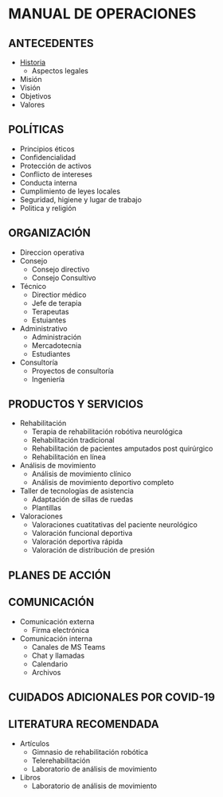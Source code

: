 # MANUAL DE OPERACIONES

## ANTECEDENTES
 - [Historia](https://github.com/cibac-mx/cibac-mx.github.io/blob/main/Historia.md)
   - Aspectos legales
 - Misión
 - Visión
 - Objetivos
 - Valores
 
## POLÍTICAS
 - Principios éticos
 - Confidencialidad
 - Protección de activos
 - Conflicto de intereses
 - Conducta interna
 - Cumplimiento de leyes locales
 - Seguridad, higiene y lugar de trabajo
 - Politica y religión
 
## ORGANIZACIÓN
 - Direccion operativa
 - Consejo
   - Consejo directivo
   - Consejo Consultivo
 - Técnico
   - Directior médico
   - Jefe de terapia
   - Terapeutas
   - Estuiantes
 - Administrativo
   - Administración
   - Mercadotecnia
   - Estudiantes
 - Consultoría
   - Proyectos de consultoría
   - Ingeniería
   
## PRODUCTOS Y SERVICIOS
 - Rehabilitación
   - Terapia de rehabilitación robótiva neurológica
   - Rehabilitación tradicional
   - Rehabilitación de pacientes amputados post quirúrgico
   - Rehabilitación en línea
 - Análisis de movimiento
   - Análisis de movimiento clínico
   - Análisis de movimiento deportivo completo
 - Taller de tecnologías de asistencia
   - Adaptación de sillas de ruedas
   - Plantillas
 - Valoraciones
   - Valoraciones cuatitativas del paciente neurológico
   - Valoración funcional deportiva
   - Valoración deportiva rápida
   - Valoración de distribución de presión
   
## PLANES DE ACCIÓN

## COMUNICACIÓN
 - Comunicación externa
   - Firma electrónica
 - Comunicación interna
   - Canales de MS Teams
   - Chat y llamadas
   - Calendario
   - Archivos
   
## CUIDADOS ADICIONALES POR COVID-19

## LITERATURA RECOMENDADA
 - Artículos
   - Gimnasio de rehabilitación robótica
   - Telerehabilitación
   - Laboratorio de análisis de movimiento
 - Libros
   - Laboratorio de análisis de movimiento
